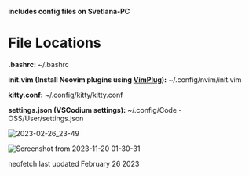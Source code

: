 <strong>includes config files on Svetlana-PC</strong>

<h1>File Locations</h1>

<b>.bashrc:</b> ~/.bashrc

<b>init.vim (Install Neovim plugins using <a href="https://github.com/junegunn/vim-plug#pluginstall-and-plugupdate"> VimPlug</a>):</b> ~/.config/nvim/init.vim

<b>kitty.conf:</b> ~/.config/kitty/kitty.conf

<b>settings.json (VSCodium settings):</b> ~/.config/Code - OSS/User/settings.json


![2023-02-26_23-49](https://user-images.githubusercontent.com/84134255/221484791-2092c2cf-2442-4bc0-b75a-bbe94da91107.png)

![Screenshot from 2023-11-20 01-30-31](https://github.com/Svetlanist1917/dotfiles/assets/84134255/13faa646-b8b5-48ad-abe1-90b295c8b04a)


neofetch last updated February 26 2023
